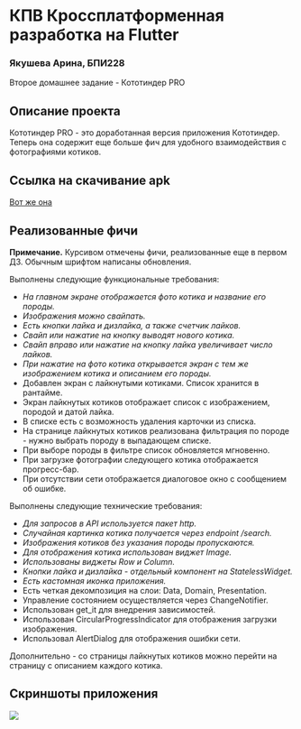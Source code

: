 # КПВ Кроссплатформенная разработка на Flutter

### Якушева Арина, БПИ228

Второе домашнее задание - Кототиндер PRO

## Описание проекта
Кототиндер PRO - это доработанная версия приложения Кототиндер. Теперь она содержит еще больше фич для удобного взаимодействия с фотографиями котиков.

## Ссылка на скачивание apk

[Вот же она](https://github.com/dzzgzztd/kototinder_apk/blob/main/app-release.apk)

## Реализованные фичи
**Примечание.** Курсивом отмечены фичи, реализованные еще в первом ДЗ. Обычным шрифтом написаны обновления.

Выполнены следующие функциональные требования:
- *На главном экране отображается фото котика и название его породы.*
- *Изображения можно свайпать.*
- *Есть кнопки лайка и дизлайка, а также счетчик лайков.*
- *Свайп или нажатие на кнопку выводят нового котика.*
- *Свайп вправо или нажатие на кнопку лайка увеличивает число лайков.*
- *При нажатие на фото котика открывается экран с тем же изображением котика и описанием его породы.*
- Добавлен экран с лайкнутыми котиками. Список хранится в рантайме.
- Экран лайкнутых котиков отображает список с изображением, породой и датой лайка.
- В списке есть с возможность удаления карточки из списка.
- На странице лайкнутых котиков реализована фильтрация по породе - нужно выбрать породу в выпадающем списке.
- При выборе породы в фильтре список обновляется мгновенно.
- При загрузке фотографии следующего котика отображается прогресс-бар.
- При отсутствии сети отображается диалоговое окно с сообщением об ошибке.

Выполнены следующие технические требования:
- *Для запросов в API используется пакет http.*
- *Случайная картинка котика получается через endpoint /search.*
- *Изображения котиков без указания породы пропускаются.*
- *Для отображения котика использован виджет Image.*
- *Использованы виджеты Row и Column.*
- *Кнопки лайка и дизлайка - отдельный компонент на StatelessWidget.*
- *Есть кастомная иконка приложения.*
- Есть четкая декомпозиция на слои: Data, Domain, Presentation.
- Управление состоянием осуществляется через ChangeNotifier.
- Использован get_it для внедрения зависимостей.
- Использован CircularProgressIndicator для отображения загрузки изображения.
- Использовал AlertDialog для отображения ошибки сети.

Дополнительно - со страницы лайкнутых котиков можно перейти на страницу с описанием каждого котика.

## Скриншоты приложения
![](screenshots/screenshots.png)
